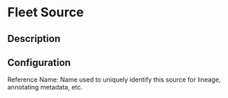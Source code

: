 
# Fleet Source

Description
---

Configuration
---

Reference Name: Name used to uniquely identify this source for lineage, annotating metadata, etc.